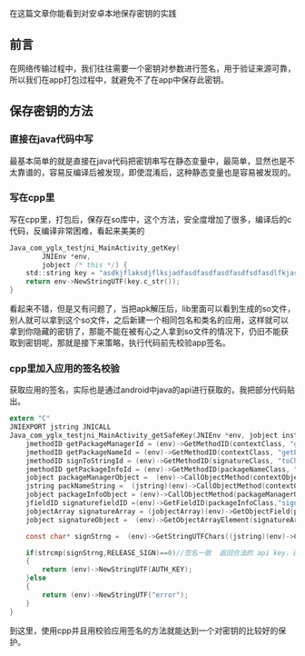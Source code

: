 在这篇文章你能看到对安卓本地保存密钥的实践
## 前言
在网络传输过程中，我们往往需要一个密钥对参数进行签名，用于验证来源可靠，所以我们在app打包过程中，就避免不了在app中保存此密钥。
## 保存密钥的方法
### 直接在java代码中写
最基本简单的就是直接在java代码把密钥串写在静态变量中，最简单，显然也是不太靠谱的，容易反编译后被发现，即使混淆后，这种静态变量也是容易被发现的。
### 写在cpp里
写在cpp里，打包后，保存在so库中，这个方法，安全度增加了很多，编译后的c代码，反编译非常困难，看起来美美的
``` c
Java_com_yglx_testjni_MainActivity_getKey(
        JNIEnv *env,
        jobject /* this */) {
    std::string key = "asdkjflaksdjflksjadfasdfasdfasdfasdfsdfasdlfkjasldfjasdlf";
    return env->NewStringUTF(key.c_str());
}
```
看起来不错，但是又有问题了，当把apk解压后，lib里面可以看到生成的so文件，别人就可以拿到这个so文件，之后新建一个相同包名和类名的应用，这样就可以拿到你隐藏的密钥了，那能不能在被有心之人拿到so文件的情况下，仍旧不能获取到密钥呢，那就是接下来策略，执行代码前先校验app签名。
### cpp里加入应用的签名校验
获取应用的签名，实际也是通过android中java的api进行获取的，我把部分代码贴出。
``` c
extern "C"
JNIEXPORT jstring JNICALL
Java_com_yglx_testjni_MainActivity_getSafeKey(JNIEnv *env, jobject instance,jobject contextObject) {
    jmethodID getPackageManagerId = (env)->GetMethodID(contextClass, "getPackageManager","()Landroid/content/pm/PackageManager;");
    jmethodID getPackageNameId = (env)->GetMethodID(contextClass, "getPackageName","()Ljava/lang/String;");
    jmethodID signToStringId = (env)->GetMethodID(signatureClass, "toCharsString","()Ljava/lang/String;");
    jmethodID getPackageInfoId = (env)->GetMethodID(packageNameClass, "getPackageInfo","(Ljava/lang/String;I)Landroid/content/pm/PackageInfo;");
    jobject packageManagerObject =  (env)->CallObjectMethod(contextObject, getPackageManagerId);
    jstring packNameString =  (jstring)(env)->CallObjectMethod(contextObject, getPackageNameId);
    jobject packageInfoObject = (env)->CallObjectMethod(packageManagerObject, getPackageInfoId,packNameString, 64);
    jfieldID signaturefieldID =(env)->GetFieldID(packageInfoClass,"signatures", "[Landroid/content/pm/Signature;");
    jobjectArray signatureArray = (jobjectArray)(env)->GetObjectField(packageInfoObject, signaturefieldID);
    jobject signatureObject =  (env)->GetObjectArrayElement(signatureArray,0);

    const char* signStrng =  (env)->GetStringUTFChars((jstring)(env)->CallObjectMethod(signatureObject, signToStringId),0);

    if(strcmp(signStrng,RELEASE_SIGN)==0)//签名一致  返回合法的 api key，否则返回错误
    {
        return (env)->NewStringUTF(AUTH_KEY);
    }else
    {
        return (env)->NewStringUTF("error");
    }
}
```
到这里，使用cpp并且用校验应用签名的方法就能达到一个对密钥的比较好的保护。
